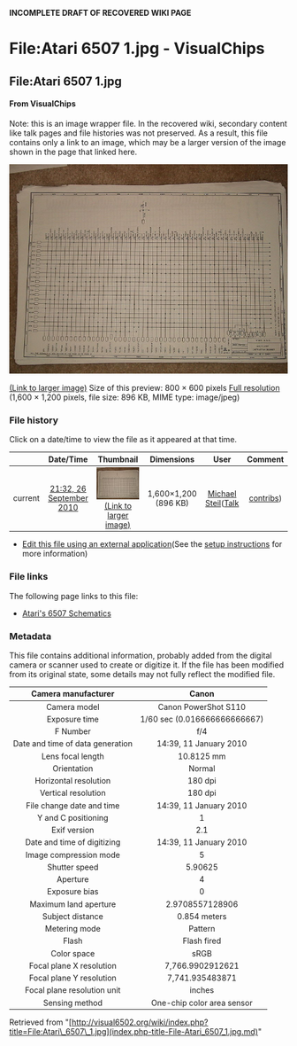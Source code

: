 **INCOMPLETE DRAFT OF RECOVERED WIKI PAGE**

# File:Atari 6507 1.jpg - VisualChips

## File:Atari 6507 1.jpg

#### From VisualChips


Note: this is an image wrapper file. In the recovered wiki,
secondary content like talk pages and file histories was
not preserved. As a result, this file contains only a link
to an image, which may be a larger version of the image shown
in the page that linked here.

![File:Atari 6507 1.jpg](images/thumb/3/3e/Atari_6507_1.jpg/800px-Atari_6507_1.jpg)

[(Link to larger image)](images/3/3e/Atari_6507_1.jpg)
Size of this preview: 800 × 600 pixels
[Full resolution](images/3/3e/Atari_6507_1.jpg)‎ (1,600 × 1,200 pixels, file size: 896 KB, MIME type: image/jpeg)

### File history

Click on a date/time to view the file as it appeared at that time.

| | Date/Time | Thumbnail | Dimensions | User | Comment |
|:---:|:---:|:---:|:---:|:---:|:---:|
| current | [21:32, 26 September 2010](images/3/3e/Atari_6507_1.jpg) | ![Thumbnail for version as of 21:32, 26 September 2010](images/thumb/3/3e/Atari_6507_1.jpg/120px-Atari_6507_1.jpg) [(Link to larger image)](images/3/3e/Atari_6507_1.jpg) | 1,600×1,200 (896 KB) | [Michael Steil](index.php-title-User-Michael_Steil.md)([Talk](index.php-title-User_talk-Michael_Steil.md) | [contribs](./index.php%3Ftitle=Special:Contributions/Michael_Steil.md)) | |

- [Edit this file using an external application](index.php-title-File-Atari_6507_1.jpg.md)(See the [setup instructions](http://www.mediawiki.org/wiki/Manual:External_editors) for more information)

### File links

The following page links to this file:

- [Atari's 6507 Schematics](index.php-title-Atari~s_6507_Schematics.md)

### Metadata
This file contains additional information, probably added from the digital camera or scanner used to create or digitize it.
If the file has been modified from its original state, some details may not fully reflect the modified file.

| Camera manufacturer | Canon |
|:---:|:---:|
Camera model | Canon PowerShot S110 |
Exposure time | 1/60 sec (0.016666666666667) |
F Number | f/4 |
Date and time of data generation | 14:39, 11 January 2010 |
Lens focal length | 10.8125 mm |
Orientation | Normal |
Horizontal resolution | 180 dpi |
Vertical resolution | 180 dpi |
File change date and time | 14:39, 11 January 2010 |
Y and C positioning | 1 |
Exif version | 2.1 |
Date and time of digitizing | 14:39, 11 January 2010 |
Image compression mode | 5 |
Shutter speed | 5.90625 |
Aperture | 4 |
Exposure bias | 0 |
Maximum land aperture | 2.9708557128906 |
Subject distance | 0.854 meters |
Metering mode | Pattern |
Flash | Flash fired |
Color space | sRGB |
Focal plane X resolution | 7,766.9902912621 |
Focal plane Y resolution | 7,741.935483871 |
Focal plane resolution unit | inches |
Sensing method | One-chip color area sensor |

Retrieved from "[http://visual6502.org/wiki/index.php?title=File:Atari\_6507\_1.jpg](index.php-title-File-Atari_6507_1.jpg.md)"


